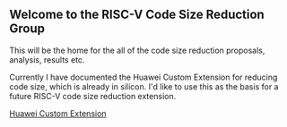 Welcome to the RISC-V Code Size Reduction Group
------------------------------------------------


This will be the home for the all of the code size reduction proposals, analysis, results etc.

Currently I have documented the Huawei Custom Extension for reducing code size, which is already in silicon. I'd like to use this as the basis for a future RISC-V code size reduction extension.

[Huawei Custom Extension](https://github.com/riscv/riscv-code-size-reduction/blob/master/proposals/Huawei%20Custom%20Extension/README.md)



